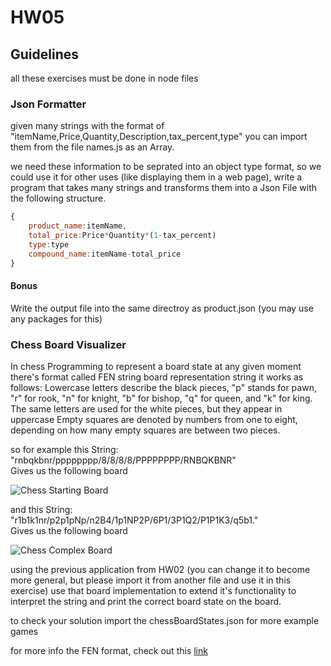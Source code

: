 # HW05

## Guidelines 
all these exercises must be done in node files

### Json Formatter

given many strings with the format of "itemName,Price,Quantity,Description,tax_percent,type"
you can import them from the file names.js as an Array.

we need these information to be seprated into an object type format, so we could use it for other uses 
(like displaying them in a web page), write a program that takes many strings and transforms them into 
a Json File with the following structure.
```javascript
{
    product_name:itemName,
    total_price:Price*Quantity*(1-tax_percent)
    type:type
    compound_name:itemName-total_price
}
```

#### Bonus
Write the output file into the same directroy as product.json (you may use any packages for this)

### Chess Board Visualizer

In chess Programming to represent a board state at any given moment there's format called FEN string board 
representation string it works as follows:
Lowercase letters describe the black pieces, "p" stands for pawn, "r" for rook, "n" for knight, "b" for bishop, 
"q" for queen, and "k" for king. The same letters are used for the white pieces, but they appear in uppercase
Empty squares are denoted by numbers from one to eight, depending on how many empty squares are between two pieces.

so for example 
this String:  
"rnbqkbnr/pppppppp/8/8/8/8/PPPPPPPP/RNBQKBNR"    
Gives us the following board

![Chess Starting Board](https://images.chesscomfiles.com/uploads/v1/images_users/tiny_mce/pdrpnht/phprLkH4s.png)

and this String:  
"r1b1k1nr/p2p1pNp/n2B4/1p1NP2P/6P1/3P1Q2/P1P1K3/q5b1."  
Gives us the following board  

![Chess Complex Board](https://images.chesscomfiles.com/uploads/v1/images_users/tiny_mce/pdrpnht/phpffYq5N.png)


using the previous application from HW02 (you can change it to become more general, 
but please import it from another file and use it in this exercise)
use that board implementation to extend it's functionality to interpret 
the string and print the correct board state on the board.

to check your solution import the chessBoardStates.json for more example games

for more info the FEN format, check out this [link](https://www.chess.com/terms/fen-chess)
